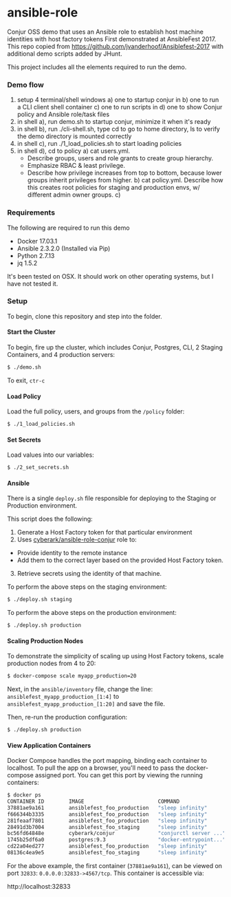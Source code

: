 # ansible-role
Conjur OSS demo that uses an Ansible role to establish host machine identities with host factory tokens
First demonstrated at AnsibleFest 2017.
This repo copied from https://github.com/jvanderhoof/Ansiblefest-2017 with additional demo scripts added by JHunt.

This project includes all the elements required to run the demo.

### Demo flow
1) setup 4 terminal/shell windows
   a) one to startup conjur in
   b) one to run a CLI client shell container
   c) one to run scripts in
   d) one to show Conjur policy and Ansible role/task files
2) in shell a), run demo.sh to startup conjur, minimize it when it's ready
3) in shell b), run ./cli-shell.sh, type cd to go to home directory, ls to verify the demo directory is mounted correctly
4) in shell c), run ./1_load_policies.sh to start loading policies
5) in shell d), cd to policy
   a) cat users.yml. 
      - Describe groups, users and role grants to create group hierarchy.
      - Emphasize RBAC & least privilege.
      - Describe how privilege increases from top to bottom, because lower groups inherit privileges from higher.
   b) cat policy.yml. Describe how this creates root policies for staging and production envs, w/ different admin owner groups.
   c) 

### Requirements
The following are required to run this demo
* Docker 17.03.1
* Ansible 2.3.2.0 (Installed via Pip)
* Python 2.7.13
* jq 1.5.2

It's been tested on OSX. It should work on other operating systems, but I have not tested it.

### Setup

To begin, clone this repository and step into the folder.  

#### Start the Cluster

To begin, fire up the cluster, which includes Conjur, Postgres, CLI, 2 Staging Containers, and 4 production servers:

```sh
$ ./demo.sh
```

To exit, `ctr-c`

#### Load Policy

Load the full policy, users, and groups from the `/policy` folder:

```sh
$ ./1_load_policies.sh
```

#### Set Secrets

Load values into our variables:

```sh
$ ./2_set_secrets.sh
```

#### Ansible

There is a single `deploy.sh` file responsible for deploying to the Staging or Production environment.

This script does the following:

1. Generate a Host Factory token for that particular environment
2. Uses [cyberark/ansible-role-conjur]() role to:
  * Provide identity to the remote instance
  * Add them to the correct layer based on the provided Host Factory token.
3. Retrieve secrets using the identity of that machine.

To perform the above steps on the staging environment:
```sh
$ ./deploy.sh staging
```


To perform the above steps on the production environment:
```sh
$ ./deploy.sh production
```

#### Scaling Production Nodes

To demonstrate the simplicity of scaling up using Host Factory tokens, scale production nodes from 4 to 20:

```sh
$ docker-compose scale myapp_production=20
```

Next, in the `ansible/inventory` file, change the line: `ansiblefest_myapp_production_[1:4]` to `ansiblefest_myapp_production_[1:20]` and save the file.

Then, re-run the production configuration:

```sh
$ ./deploy.sh production
```

#### View Application Containers

Docker Compose handles the port mapping, binding each container to localhost. To pull the app on a browser, you'll need to pass the docker-compose assigned port.  You can get this port by viewing the running containers:

```sh
$ docker ps
CONTAINER ID        IMAGE                        COMMAND                  CREATED             STATUS              PORTS                            NAMES
37881ae9a161        ansiblefest_foo_production   "sleep infinity"         35 minutes ago      Up 35 minutes       0.0.0.0:32833->4567/tcp          ansiblefest_foo_production_4
f666344b3335        ansiblefest_foo_production   "sleep infinity"         35 minutes ago      Up 35 minutes       0.0.0.0:32832->4567/tcp          ansiblefest_foo_production_2
281feaaf7801        ansiblefest_foo_production   "sleep infinity"         35 minutes ago      Up 35 minutes       0.0.0.0:32831->4567/tcp          ansiblefest_foo_production_3
28491d3b7004        ansiblefest_foo_staging      "sleep infinity"         35 minutes ago      Up 35 minutes       0.0.0.0:32830->4567/tcp          ansiblefest_foo_staging_2
bc56fd64848e        cyberark/conjur              "conjurctl server ..."   35 minutes ago      Up 35 minutes       80/tcp, 0.0.0.0:3000->3000/tcp   ansiblefest_conjur_1
1745b25df6a0        postgres:9.3                 "docker-entrypoint..."   35 minutes ago      Up 35 minutes       5432/tcp                         ansiblefest_pg_1
cd22a04ed277        ansiblefest_foo_production   "sleep infinity"         35 minutes ago      Up 35 minutes       0.0.0.0:32829->4567/tcp          ansiblefest_foo_production_1
08136c4ea9e5        ansiblefest_foo_staging      "sleep infinity"         35 minutes ago      Up 35 minutes       0.0.0.0:32828->4567/tcp          ansiblefest_foo_staging_1
```

For the above example, the first container (`37881ae9a161`), can be viewed on port `32833`: `0.0.0.0:32833->4567/tcp`. This container is accessible via:

http://localhost:32833
